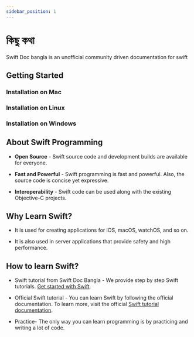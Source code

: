 ```yaml
---
sidebar_position: 1
---
```


# কিছু কথা

Swift Doc bangla is an unofficial community driven documentation for swift

## Getting Started

### Installation on Mac

### Installation on Linux

### Installation on Windows

## About Swift Programming

- **Open Source** - Swift source code and development builds are available for everyone.

- **Fast and Powerful** - Swift programming is fast and powerful. Also, the source code is concise yet expressive.

- **Interoperability** - Swift code can be used along with the existing Objective-C projects.

## Why Learn Swift?

- It is used for creating applications for iOS, macOS, watchOS, and so on.

- It is also used in server applications that provide safety and high performance.

## How to learn Swift?

- Swift tutorial from Swift Doc Bangla - We provide step by step Swift tutorials. [Get started with Swift](/docs/category/swift-introduction).

- Official Swift tutorial - You can learn Swift by following the official documentation. To learn more, visit the official [Swift tutorial documentation](https://swift.org/documentation/).

- Practice- The only way you can learn programming is by practicing and writing a lot of code.
